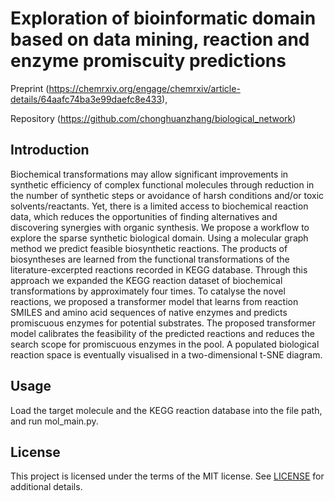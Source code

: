 # Exploration of bioinformatic domain based on data mining, reaction and enzyme promiscuity predictions

Preprint (https://chemrxiv.org/engage/chemrxiv/article-details/64aafc74ba3e99daefc8e433),

Repository (https://github.com/chonghuanzhang/biological_network)

## Introduction
Biochemical transformations may allow significant improvements in synthetic efficiency of complex functional molecules through reduction in the number of synthetic steps or avoidance of harsh conditions and/or toxic solvents/reactants. Yet, there is a limited access to biochemical reaction data, which reduces the opportunities of finding alternatives and discovering synergies with organic synthesis. We propose a workflow to explore the sparse synthetic biological domain. Using a molecular graph method we predict feasible biosynthetic reactions. The products of biosyntheses are learned from the functional transformations of the literature-excerpted reactions recorded in KEGG database. Through this approach we expanded the KEGG reaction dataset of biochemical transformations by approximately four times. To catalyse the novel reactions, we proposed a transformer model that learns from reaction SMILES and amino acid sequences of native enzymes and predicts promiscuous enzymes for potential substrates. The proposed transformer model calibrates the feasibility of the predicted reactions and reduces the search scope for promiscuous enzymes in the pool. A populated biological reaction space is eventually visualised in a two-dimensional t-SNE diagram.


## Usage
Load the target molecule and the KEGG reaction database into the file path, and run mol_main.py. 

## License

This project is licensed under the terms of the MIT license. See [LICENSE](https://github.com/chonghuanzhang/balancing_rxn/blob/main/LICENSE) for additional details.


